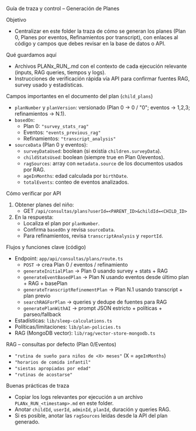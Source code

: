 Guía de traza y control – Generación de Planes

Objetivo

- Centralizar en este folder la traza de cómo se generan los planes (Plan 0, Planes por eventos, Refinamientos por transcript), con enlaces al código y campos que debes revisar en la base de datos o API.

Qué guardamos aquí

- Archivos PLANx_RUN_<timestamp>.md con el contexto de cada ejecución relevante (inputs, RAG queries, tiempos y logs).
- Instrucciones de verificación rápida vía API para confirmar fuentes RAG, survey usado y estadísticas.

Campos importantes en el documento del plan (`child_plans`)

- `planNumber` y `planVersion`: versionado (Plan 0 → 0 / "0"; eventos → 1,2,3; refinamientos → N.1).
- `basedOn`:
  - Plan 0: `"survey_stats_rag"`
  - Eventos: `"events_previous_rag"`
  - Refinamientos: `"transcript_analysis"`
- `sourceData` (Plan 0 y eventos):
  - `surveyDataUsed`: boolean (si existía `children.surveyData`).
  - `childStatsUsed`: boolean (siempre true en Plan 0/eventos).
  - `ragSources`: array con `metadata.source` de los documentos usados por RAG.
  - `ageInMonths`: edad calculada por `birthDate`.
  - `totalEvents`: conteo de eventos analizados.

Cómo verificar por API

1) Obtener planes del niño:
   - GET `/api/consultas/plans?userId=<PARENT_ID>&childId=<CHILD_ID>`
2) En la respuesta:
   - Localiza el plan por `planNumber`.
   - Confirma `basedOn` y revisa `sourceData`.
   - Para refinamientos, revisa `transcriptAnalysis` y `reportId`.

Flujos y funciones clave (código)

- Endpoint: `app/api/consultas/plans/route.ts`
  - `POST` → crea Plan 0 / eventos / refinamiento
  - `generateInitialPlan` → Plan 0 usando survey + stats + RAG
  - `generateEventBasedPlan` → Plan N usando eventos desde último plan + RAG + basePlan
  - `generateTranscriptRefinementPlan` → Plan N.1 usando transcript + plan previo
  - `searchRAGForPlan` → queries y dedupe de fuentes para RAG
  - `generatePlanWithAI` → prompt JSON estricto + políticas + parseo/fallback
- Estadísticas: `lib/sleep-calculations.ts`
- Políticas/limitaciones: `lib/plan-policies.ts`
- RAG (MongoDB vector): `lib/rag/vector-store-mongodb.ts`

RAG – consultas por defecto (Plan 0/Eventos)

- `"rutina de sueño para niños de <X> meses"` (X = `ageInMonths`)
- `"horarios de comida infantil"`
- `"siestas apropiadas por edad"`
- `"rutinas de acostarse"`

Buenas prácticas de traza

- Copiar los logs relevantes por ejecución a un archivo `PLANx_RUN_<timestamp>.md` en este folder.
- Anotar `childId`, `userId`, `adminId`, `planId`, duración y queries RAG.
- Si es posible, anotar las `ragSources` leídas desde la API del plan generado.

